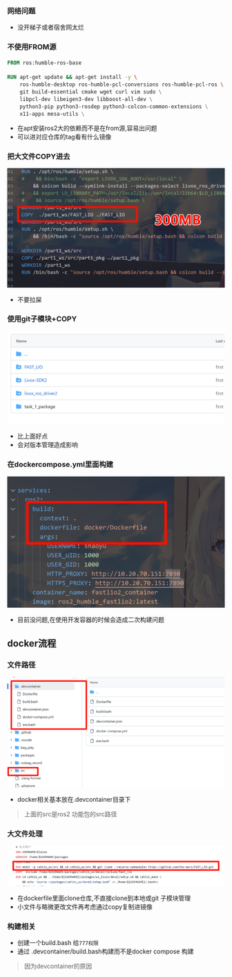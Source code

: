### 网络问题
- 没开梯子或者宿舍网太烂
### 不使用FROM源
```dockerfile
FROM ros:humble-ros-base

RUN apt-get update && apt-get install -y \
    ros-humble-desktop ros-humble-pcl-conversions ros-humble-pcl-ros \ //gpt
    git build-essential cmake wget curl vim sudo \
    libpcl-dev libeigen3-dev libboost-all-dev \
    python3-pip python3-rosdep python3-colcon-common-extensions \
    x11-apps mesa-utils \
```

- 在apt安装ros2大的依赖而不是在from源,容易出问题
- 可以进对应仓库的tag看有什么镜像
### 把大文件COPY进去
![](image-1.png)
- 不要拉屎
### 使用git子模块+COPY

![](image.png)

- 比上面好点
- 会对版本管理造成影响
### 在dockercompose.yml里面构建
![alt text](image-2.png)

- 目前没问题,在使用开发容器的时候会造成二次构建问题


## docker流程
### 文件路径
![alt text](image-3.png)

- docker相关基本放在.devcontainer目录下
> 上面的src是ros2 功能包的src路径

### 大文件处理
![alt text](image-4.png)
- 在dockerfile里面clone仓库,不直接clone到本地或git 子模块管理
- 小文件与略微更改文件再考虑通过copy复制进镜像
### 构建相关
- 创建一个build.bash 给`777权限`
- 通过 .devcontainer/build.bash构建而不是docker compose 构建
> 因为devcontainer的原因